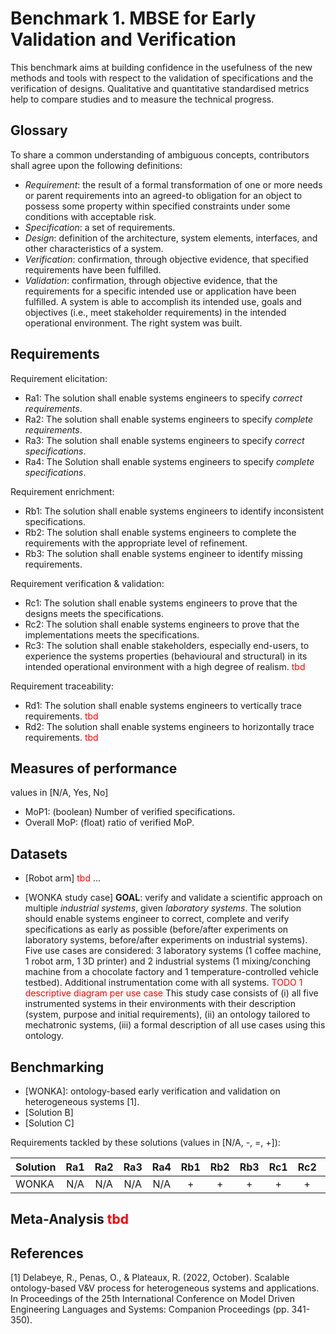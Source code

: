 # Benchmark 1. MBSE for Early Validation and Verification

This benchmark aims at building confidence in the usefulness of the new methods and tools with respect to the validation of specifications and the verification of designs. Qualitative and quantitative standardised metrics help to compare studies and to measure the technical progress.

## Glossary

To share a common understanding of ambiguous concepts, contributors shall agree upon the following definitions:

- *Requirement*: the result of a formal transformation of one or more needs or parent requirements into an agreed-to obligation for an object to possess some property within specified constraints under some conditions with acceptable risk.
- *Specification*: a set of requirements.
- *Design*: definition of the architecture, system elements, interfaces, and other characteristics of a system.
- *Verification*: confirmation, through objective evidence, that specified requirements have been fulfilled.
- *Validation*: confirmation, through objective evidence, that the requirements for a specific intended use or application have been fulfilled. A system is able to accomplish its intended use, goals and objectives (i.e., meet stakeholder requirements) in the intended operational environment. The right system was built.

## Requirements

Requirement elicitation:

- Ra1: The solution shall enable systems engineers to specify *correct requirements*.
- Ra2: The solution shall enable systems engineers to specify *complete requirements*.
- Ra3: The solution shall enable systems engineers to specify *correct specifications*.
- Ra4: The Solution shall enable systems engineers to specify *complete specifications*.

Requirement enrichment:

- Rb1: The solution shall enable systems engineers to identify inconsistent specifications.
- Rb2: The solution shall enable systems engineers to complete the requirements with the appropriate level of refinement.
- Rb3: The solution shall enable systems engineer to identify missing requirements.

Requirement verification & validation:

- Rc1: The solution shall enable systems engineers to prove that the designs meets the specifications.
- Rc2: The solution shall enable systems engineers to prove that the implementations meets the specifications.
- Rc3: The solution shall enable stakeholders, especially end-users, to experience the systems properties (behavioural and structural) in its intended operational environment with a high degree of realism. <span style="color:red">tbd</span>

Requirement traceability:

- Rd1: The solution shall enable systems engineers to vertically trace requirements. <span style="color:red">tbd</span>
- Rd2: The solution shall enable systems engineers to horizontally trace requirements. <span style="color:red">tbd</span>

## Measures of performance

values in [N/A, Yes, No]

- MoP1: (boolean) Number of verified specifications.
- Overall MoP: (float) ratio of verified MoP.

## Datasets

- [Robot arm] <span style="color:red">tbd</span>
...

- [WONKA study case]
**GOAL**: verify and validate a scientific approach on multiple *industrial systems*, given *laboratory systems*. The solution should enable systems engineer to correct, complete and verify specifications as early as possible (before/after experiments on laboratory systems, before/after experiments on industrial systems).
Five use cases are considered: 3 laboratory systems (1 coffee machine, 1 robot arm, 1 3D printer) and 2 industrial systems (1 mixing/conching machine from a chocolate factory and 1 temperature-controlled vehicle testbed). Additional instrumentation come with all systems.
<span style="color:red">TODO 1 descriptive diagram per use case</span>
This study case consists of (i) all five instrumented systems in their environments with their description (system, purpose and initial requirements), (ii) an ontology tailored to mechatronic systems, (iii) a formal description of all use cases using this ontology.


## Benchmarking

- [WONKA]: ontology-based early verification and validation on heterogeneous systems [1].
- [Solution B]
- [Solution C]

Requirements tackled by these solutions (values in [N/A, -, =, +]):

| Solution |  Ra1  |  Ra2  |  Ra3  |  Ra4  |  Rb1  |  Rb2  |  Rb3  |  Rc1  |  Rc2  |  Rc3  |  Rd1  |  Rd2  |
| -------- | :---: | :---: | :---: | :---: | :---: | :---: | :---: | :---: | :---: | :---: | :---: | :---: |
| WONKA    |  N/A  |  N/A  |  N/A  |  N/A  |   +   |   +   |   +   |   +   |   +   |   -   |  N/A  |  N/A  |


## Meta-Analysis <span style="color:red">tbd</span>

## References

[1] Delabeye, R., Penas, O., & Plateaux, R. (2022, October). Scalable ontology-based V&V process for heterogeneous systems and applications. In Proceedings of the 25th International Conference on Model Driven Engineering Languages and Systems: Companion Proceedings (pp. 341-350).